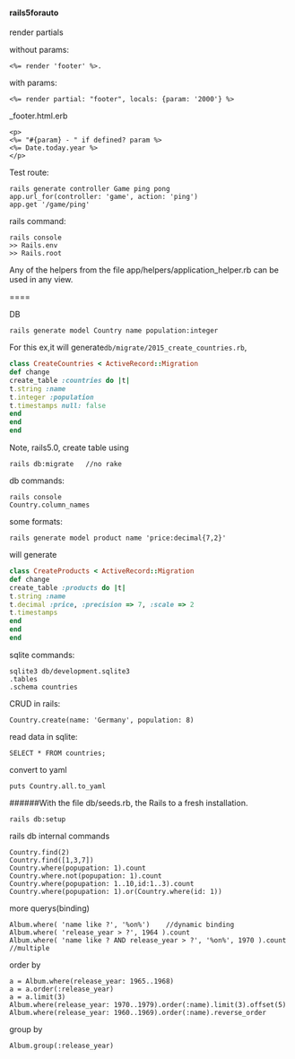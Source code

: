 #### rails5forauto

render partials

without params:
```
<%= render 'footer' %>.
```
with params:
```
<%= render partial: "footer", locals: {param: '2000'} %>
```
_footer.html.erb
```
<p>
<%= "#{param} - " if defined? param %>
<%= Date.today.year %>
</p>
```



Test route:
```
rails generate controller Game ping pong
app.url_for(controller: 'game', action: 'ping')
app.get '/game/ping'
```

rails command:
```
rails console
>> Rails.env
>> Rails.root
```

Any of the helpers from the file app/helpers/application_helper.rb can be used in any view.  

====

DB
```
rails generate model Country name population:integer
```
For this ex,it will generate`db/migrate/2015_create_countries.rb`,
```rb
class CreateCountries < ActiveRecord::Migration
def change
create_table :countries do |t|
t.string :name
t.integer :population
t.timestamps null: false
end
end
end
```

Note, rails5.0, create table using
```
rails db:migrate   //no rake
```

db commands:
```
rails console
Country.column_names
```

some formats:
```
rails generate model product name 'price:decimal{7,2}'
```
will generate
```rb
class CreateProducts < ActiveRecord::Migration
def change
create_table :products do |t|
t.string :name
t.decimal :price, :precision => 7, :scale => 2
t.timestamps
end
end
end
```



sqlite commands:
```
sqlite3 db/development.sqlite3
.tables
.schema countries
```

CRUD in rails:
```
Country.create(name: 'Germany', population: 8)
```

read data in sqlite:
```
SELECT * FROM countries;
```

convert to yaml
```
puts Country.all.to_yaml
```

######With the file db/seeds.rb, the Rails to a fresh installation.  
```
rails db:setup
```

rails db internal commands
```
Country.find(2)
Country.find([1,3,7])
Country.where(popupation: 1).count
Country.where.not(popupation: 1).count
Country.where(popupation: 1..10,id:1..3).count
Country.where(popupation: 1).or(Country.where(id: 1))
```
more querys(binding)
```
Album.where( 'name like ?', '%on%')    //dynamic binding
Album.where( 'release_year > ?', 1964 ).count   
Album.where( 'name like ? AND release_year > ?', '%on%', 1970 ).count  //multiple
```

order by
```
a = Album.where(release_year: 1965..1968)
a = a.order(:release_year)
a = a.limit(3)
Album.where(release_year: 1970..1979).order(:name).limit(3).offset(5)
Album.where(release_year: 1960..1969).order(:name).reverse_order
```

group by
```
Album.group(:release_year)
```




